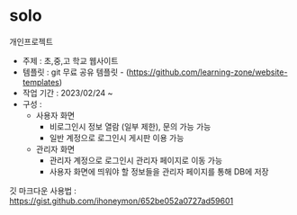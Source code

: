 # solo
개인프로젝트
- 주제 : 초,중,고 학교 웹사이트
- 템플릿 : git 무료 공유 템플릿 - (https://github.com/learning-zone/website-templates)
- 작업 기간 : 2023/02/24 ~ 
- 구성 :
     - 사용자 화면
        - 비로그인시 정보 열람 (일부 제한), 문의 가능 가능
        - 일반 계정으로 로그인시 게시판 이용 가능
     - 관리자 화면
        - 관리자 계정으로 로그인시 관리자 페이지로 이동 가능
        - 사용자 화면에 띄워야 할 정보들을 관리자 페이지를 통해 DB에 저장




깃 마크다운 사용법 : https://gist.github.com/ihoneymon/652be052a0727ad59601
